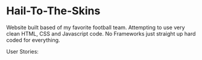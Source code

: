 # Hail-To-The-Skins
Website built based of my favorite football team. Attempting to use very clean HTML, CSS and Javascript code. No Frameworks just straight up hard coded for everything.



User Stories:
